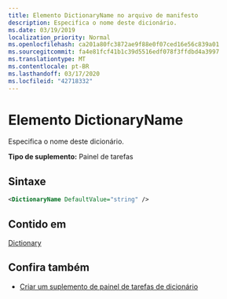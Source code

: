 ```yaml
---
title: Elemento DictionaryName no arquivo de manifesto
description: Especifica o nome deste dicionário.
ms.date: 03/19/2019
localization_priority: Normal
ms.openlocfilehash: ca201a80fc3872ae9f88e0f07ced16e56c839a01
ms.sourcegitcommit: fa4e81fcf41b1c39d5516edf078f3ffdbd4a3997
ms.translationtype: MT
ms.contentlocale: pt-BR
ms.lasthandoff: 03/17/2020
ms.locfileid: "42718332"
---
```

# <a name="dictionaryname-element"></a>Elemento DictionaryName

Especifica o nome deste dicionário.

**Tipo de suplemento:** Painel de tarefas

## <a name="syntax"></a>Sintaxe

```XML
<DictionaryName DefaultValue="string" />
```

## <a name="contained-in"></a>Contido em

[Dictionary](dictionary.md)

## <a name="see-also"></a>Confira também

- [Criar um suplemento de painel de tarefas de dicionário](../../word/dictionary-task-pane-add-ins.md)
